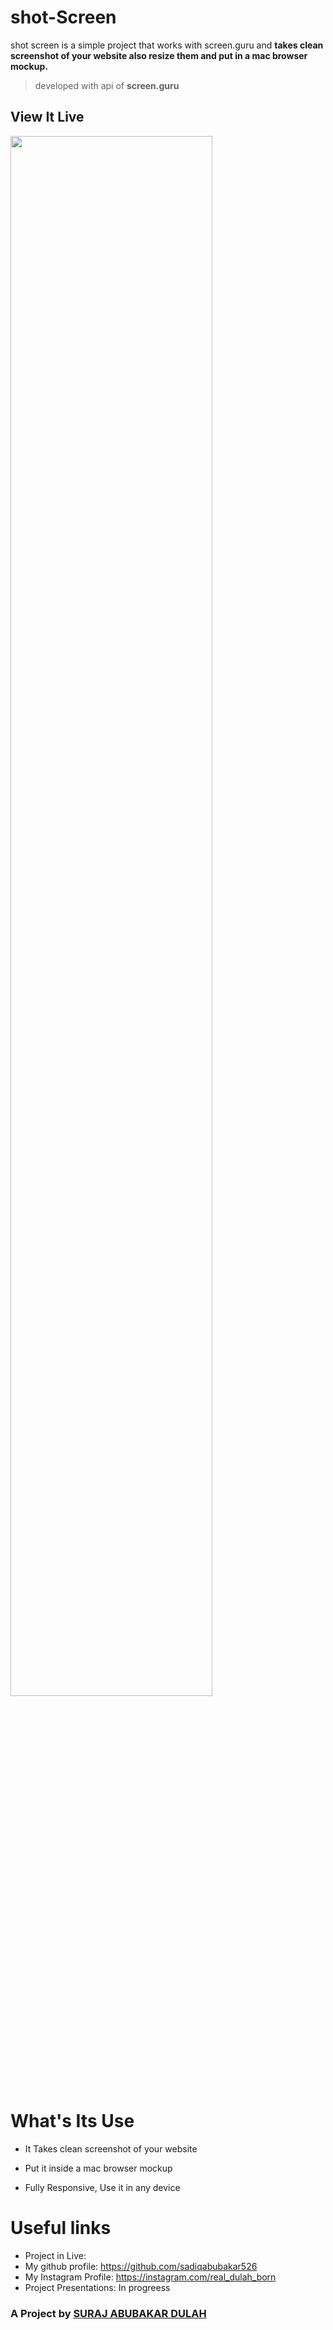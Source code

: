 # shot-Screen
shot screen is a simple project that works with screen.guru and **takes clean screenshot of your website also resize them and put in a mac browser mockup.**
> developed with api of **screen.guru**


## View It Live


<img src="https://github.com/sadiqabubakar526/shot-screen/blob/master/img/screenshot.png?raw=true" width="80%">

# What's Its Use
+ It Takes clean screenshot of your website

+ Put it inside a mac browser mockup
+ Fully Responsive, Use it in any device

# Useful links
+ Project in Live: 
+ My github profile: https://github.com/sadiqabubakar526
+ My Instagram Profile: https://instagram.com/real_dulah_born
+ Project Presentations: In progreess

### A Project by <a href="https://instagram.com/real_dulah_born">SURAJ ABUBAKAR DULAH</a>
